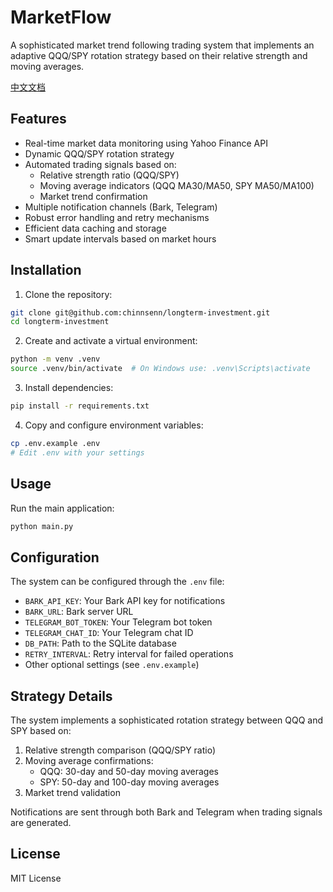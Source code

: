# MarketFlow

A sophisticated market trend following trading system that implements an adaptive QQQ/SPY rotation strategy based on their relative strength and moving averages.

[中文文档](README_cn.md)

## Features

- Real-time market data monitoring using Yahoo Finance API
- Dynamic QQQ/SPY rotation strategy
- Automated trading signals based on:
  - Relative strength ratio (QQQ/SPY)
  - Moving average indicators (QQQ MA30/MA50, SPY MA50/MA100)
  - Market trend confirmation
- Multiple notification channels (Bark, Telegram)
- Robust error handling and retry mechanisms
- Efficient data caching and storage
- Smart update intervals based on market hours

## Installation

1. Clone the repository:
```bash
git clone git@github.com:chinnsenn/longterm-investment.git
cd longterm-investment
```

2. Create and activate a virtual environment:
```bash
python -m venv .venv
source .venv/bin/activate  # On Windows use: .venv\Scripts\activate
```

3. Install dependencies:
```bash
pip install -r requirements.txt
```

4. Copy and configure environment variables:
```bash
cp .env.example .env
# Edit .env with your settings
```

## Usage

Run the main application:
```bash
python main.py
```

## Configuration

The system can be configured through the `.env` file:
- `BARK_API_KEY`: Your Bark API key for notifications
- `BARK_URL`: Bark server URL
- `TELEGRAM_BOT_TOKEN`: Your Telegram bot token
- `TELEGRAM_CHAT_ID`: Your Telegram chat ID
- `DB_PATH`: Path to the SQLite database
- `RETRY_INTERVAL`: Retry interval for failed operations
- Other optional settings (see `.env.example`)

## Strategy Details

The system implements a sophisticated rotation strategy between QQQ and SPY based on:
1. Relative strength comparison (QQQ/SPY ratio)
2. Moving average confirmations:
   - QQQ: 30-day and 50-day moving averages
   - SPY: 50-day and 100-day moving averages
3. Market trend validation

Notifications are sent through both Bark and Telegram when trading signals are generated.

## License

MIT License
